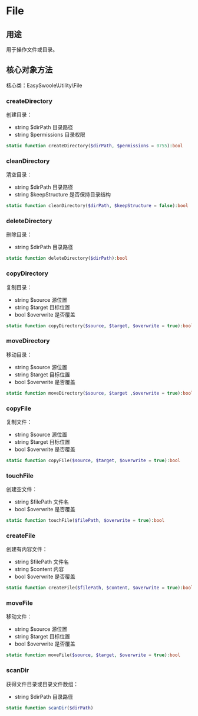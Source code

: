 # File

## 用途
用于操作文件或目录。

## 核心对象方法

核心类：EasySwoole\Utility\File

### createDirectory

创建目录：

- string    $dirPath        目录路径
- string    $permissions    目录权限

```php
static function createDirectory($dirPath, $permissions = 0755):bool
```

### cleanDirectory

清空目录：

- string    $dirPath        目录路径
- string    $keepStructure  是否保持目录结构

```php
static function cleanDirectory($dirPath, $keepStructure = false):bool
```

### deleteDirectory

删除目录：

- string    $dirPath     目录路径

```php
static function deleteDirectory($dirPath):bool
```

### copyDirectory

复制目录：

- string    $source     源位置
- string    $target     目标位置
- bool      $overwrite  是否覆盖

```php
static function copyDirectory($source, $target, $overwrite = true):bool
```

### moveDirectory

移动目录：

- string    $source     源位置
- string    $target     目标位置
- bool      $overwrite  是否覆盖

```php
static function moveDirectory($source, $target ,$overwrite = true):bool
```

### copyFile

复制文件：

- string    $source     源位置
- string    $target     目标位置
- bool      $overwrite  是否覆盖

```php
static function copyFile($source, $target, $overwrite = true):bool
```

### touchFile

创建空文件：

- string    $filePath       文件名
- bool      $overwrite      是否覆盖

```php
static function touchFile($filePath, $overwrite = true):bool
```

### createFile

创建有内容文件：

- string    $filePath       文件名
- string    $content        内容
- bool      $overwrite      是否覆盖

```php
static function createFile($filePath, $content, $overwrite = true):bool
```

### moveFile

移动文件：

- string    $source         源位置
- string    $target         目标位置
- bool      $overwrite      是否覆盖

```php
static function moveFile($source, $target, $overwrite = true):bool
```

### scanDir

获得文件目录或目录文件数组：

- string    $dirPath    目录路径

```php
static function scanDir($dirPath)
```
